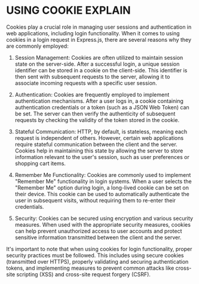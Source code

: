 # USING COOKIE EXPLAIN

Cookies play a crucial role in managing user sessions and authentication in web applications, including login functionality. When it comes to using cookies in a login request in Express.js, there are several reasons why they are commonly employed:

1. Session Management: Cookies are often utilized to maintain session state on the server-side. After a successful login, a unique session identifier can be stored in a cookie on the client-side. This identifier is then sent with subsequent requests to the server, allowing it to associate incoming requests with a specific user session.

2. Authentication: Cookies are frequently employed to implement authentication mechanisms. After a user logs in, a cookie containing authentication credentials or a token (such as a JSON Web Token) can be set. The server can then verify the authenticity of subsequent requests by checking the validity of the token stored in the cookie.

3. Stateful Communication: HTTP, by default, is stateless, meaning each request is independent of others. However, certain web applications require stateful communication between the client and the server. Cookies help in maintaining this state by allowing the server to store information relevant to the user's session, such as user preferences or shopping cart items.

4. Remember Me Functionality: Cookies are commonly used to implement "Remember Me" functionality in login systems. When a user selects the "Remember Me" option during login, a long-lived cookie can be set on their device. This cookie can be used to automatically authenticate the user in subsequent visits, without requiring them to re-enter their credentials.

5. Security: Cookies can be secured using encryption and various security measures. When used with the appropriate security measures, cookies can help prevent unauthorized access to user accounts and protect sensitive information transmitted between the client and the server.

It's important to note that when using cookies for login functionality, proper security practices must be followed. This includes using secure cookies (transmitted over HTTPS), properly validating and securing authentication tokens, and implementing measures to prevent common attacks like cross-site scripting (XSS) and cross-site request forgery (CSRF).
